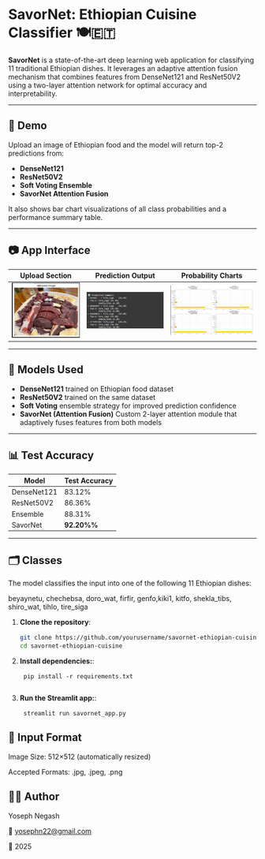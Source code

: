 # SavorNet: Ethiopian Cuisine Classifier 🍽️🇪🇹

**SavorNet** is a state-of-the-art deep learning web application for classifying 11 traditional Ethiopian dishes. It leverages an adaptive attention fusion mechanism that combines features from DenseNet121 and ResNet50V2 using a two-layer attention network for optimal accuracy and interpretability.

---

## 🚀 Demo

Upload an image of Ethiopian food and the model will return top-2 predictions from:
- **DenseNet121**
- **ResNet50V2**
- **Soft Voting Ensemble**
- **SavorNet Attention Fusion**

It also shows bar chart visualizations of all class probabilities and a performance summary table.

---

## 📷 App Interface

| Upload Section | Prediction Output | Probability Charts |
|----------------|-------------------|--------------------|
| ![upload](images/interface1.jpg) | ![results](images/interface2.jpg) | ![charts](images/interface3.jpg) |

---

## 🧠 Models Used

- **DenseNet121** trained on Ethiopian food dataset  
- **ResNet50V2** trained on the same dataset  
- **Soft Voting** ensemble strategy for improved prediction confidence
- **SavorNet (Attention Fusion)** Custom 2-layer attention module that adaptively fuses features from both models
---

## 📊 Test Accuracy

| Model        | Test Accuracy |
|--------------|---------------|
| DenseNet121  | 83.12%        |
| ResNet50V2   | 86.36%        |
| Ensemble     | 88.31%        |
| SavorNet     | **92.20%%**   |
---

## 🗂️ Classes

The model classifies the input into one of the following 11 Ethiopian dishes:

beyaynetu, chechebsa, doro_wat, firfir, genfo,kiki1, kitfo, shekla_tibs, shiro_wat, tihlo, tire_siga

1. **Clone the repository**:
   ```bash
   git clone https://github.com/yourusername/savornet-ethiopian-cuisine.git
   cd savornet-ethiopian-cuisine
   ```
2. **Install dependencies:**:   
   ```commandline
    pip install -r requirements.txt
   ```
   ```
3. **Run the Streamlit app:**:   
   ```commandline
    streamlit run savornet_app.py
   ```

## 📐 Input Format
Image Size: 512×512 (automatically resized)

Accepted Formats: .jpg, .jpeg, .png

## 👨‍💻 Author

Yoseph Negash

📧 yosephn22@gmail.com

📅 2025
